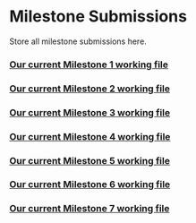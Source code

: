 # Milestone Submissions
Store all milestone submissions here.

### [Our current Milestone 1 working file](https://docs.google.com/document/d/11OGiOlpwYqi0nqfD-iuU4XDrk9TJ5N3oO5w_tn2jrBI/edit)

### [Our current Milestone 2 working file](https://docs.google.com/document/d/1R9XE5v1CM2HlNQPc7DxyZ4rzPpWCf4TCVGrfHzm35Yk/edit?ts=60cba38c)

### [Our current Milestone 3 working file](https://docs.google.com/document/d/17vTv5SqJS-MK4WjVSVNKHHlu90FvB61SAjFFjSnTR2A/edit)

### [Our current Milestone 4 working file](https://docs.google.com/document/d/1XsGX4n_etJzBFAtDTcSmYIbGWGLH7IPweht3RIv-uJc/edit)

### [Our current Milestone 5 working file](https://docs.google.com/document/d/1n-zqjAO3_eMIdkNrvTSDSY8mU4UgrHJatvJQTSs4iE4/edit)

### [Our current Milestone 6 working file](https://docs.google.com/document/d/1gaRkS7vuUP6Uy43dZxFZz6SSwj8LWQx0vnJR8tStxMA/edit)

### [Our current Milestone 7 working file](https://docs.google.com/document/d/16Vpd-tfGl0uljzIxoeDsfCcaeA5ybS-chdQYWiKgIFk/edit)